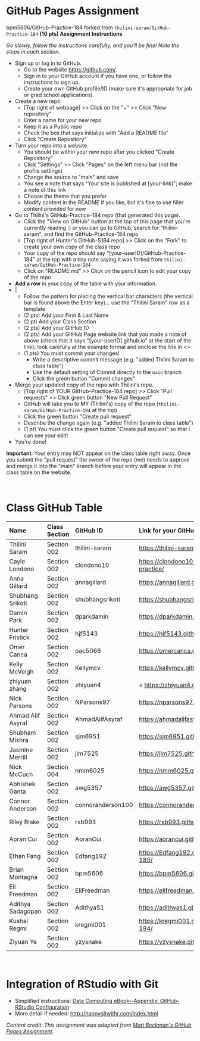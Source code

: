 
# GitHub Pages Assignment
bpm5606/GitHub-Practice-184 forked from `thilini-saram/GitHub-Practice-184`
**(10 pts) Assignment Instructions**

*Go slowly, follow the instructions carefully, and you'll be fine! Note the steps in each section.*
- Sign up or log in to GitHub.
     - Go to the website https://github.com/.
     - Sign in to your GitHub account if you have one, or follow the instructions to sign up.
     - Create your own GitHub profile/ID (make sure it's appropriate for job or grad school applications).
- Create a new repo.
    - [Top right of webpage] >> Click on the "+" >> Click "New repository" 
    - Enter a name for your new repo
    - Keep it as a Public repo
    - Check the box that says initialize with "Add a README file"
    - Click "Create Repository"
- Turn your repo into a website.
    - You should be within your new repo after you clicked "Create Repository"
    - Click "Settings" >> Click "Pages" on the left menu bar (not the profile settings)
    - Change the source to "main" and save  
    - You see a note that says "Your site is published at [your-link]"; make a note of this link
    - Choose the theme that you prefer
    - Modify content in the README if you like, but it's fine to use filler content provided for now  
- Go to Thilini's GitHub-Practice-184 repo (that generated this page).
    - Click the "View on GitHub" button at the top of this page that you're currently reading :) or you can go to GitHub, search for "thilini-saram", and find the GitHub-Practice-184 repo
    - [Top right of Hunter's GitHub-S184 repo] >> Click on the "Fork" to create your own copy of the class repo
    - Your copy of the repo should say "[your-userID]/GitHub-Practice-184" at the top with a tiny note saying it was forked from `thilini-saram/GitHub-Practice-184`
    - Click on "README.md" >> Click on the pencil icon to edit your copy of the repo
- **Add a row** in your copy of the table with your information. 
- |
    - Follow the pattern for placing the vertical bar characters (the vertical bar is found above the Enter key)... use the "Thilini Saram" row as a template
    - (2 pts) Add your First & Last Name  
    - (2 pt)  Add your Class Section
    - (2 pts) Add your GitHub ID  
    - (2 pts) Add your GitHub Page website link that you made a note of above (check that it says "[your-userID].github.io" at the start of the link); look carefully at the example format and enclose the link in <> 
    - (1 pts) You must commit your changes!
        - Write a descriptive commit message (e.g. "added Thilini Saram to class table")
        - Use the default setting of Commit directly to the `main` branch
        - Click the green button "Commit changes" 
- Merge your updated copy of the repo with Thilini's repo.
    - [Top right of YOUR GitHub-Practice-184 repo] >> Click "Pull requests" >> Click green button "New Pull Request"
    - GitHub will take you to MY (Thilini's) copy of the repo (`thilini-saram/GitHub-Practice-184` at the top)
    - Click the green button "Create pull request"
    - Describe the change again (e.g. "added Thilini Saram to class table")
    - (1 pt) You must click the green button "Create pull request" so that I can see your edit!
- You're done!  
 
**Important**: Your entry may NOT appear on the class table right away.  Once you submit the "pull request" the owner of the repo (me) needs to approve and merge it into the "main" branch before your entry will appear in the class table on the website. 

<br>


# Class GitHub Table  

| Name                    | Class Section     | GitHub ID            | Link for your GitHub Page                                  |  
|:------------------------|:------------------|:---------------------|:-----------------------------------------------------------|  
| Thilini Saram           | Section 002       | thilini-saram        | <https://thilini-saram.github.io/GitHub-Pages-184/>        |  
| Cayle Londono           | Section 002       | clondono10           | <https://clondono10.github.io/Cayle-Londono-git-practice/> |    
| Anna Gillard            | Section 002       | annagillard          | <https://annagillard.github.io/Practice-repo/>             |  
| Shubhang Srikoti        | Section 002       | shubhangsrikoti      | <https://shubhangsrikoti.github.io/newRepo/>               |  
| Damin Park              | Section 002       | dparkdamin           | <https://dparkdamin.github.io/first_repo/>                 |  
| Hunter Fristick         | Section 002       | hjf5143              | https://hjf5143.github.io/STAT184/                         |  
| Omer Canca              | Section 002       | oac5066              | <https://omercanca.github.io/Stat184/>                     |  
| Kelly McVeigh           | Section 002       | Kellymcv             |https://kellymcv.github.io/GitHubPractice/                  |  
| zhiyuan zhang           | Section 002       | zhiyuan4             | < https://zhiyuan4.github.io/zzy/>                         |  
| Nick Parsons            | Section 002       | NParsons97           |  https://nparsons97.github.io/Stat184/                     |  
| Ahmad Alif Asyraf       | Section 002       | AhmadAlifAsyraf      | <https://ahmadalifasyraf.github.io/Practice-Repo/>         |
| Shubham Mishra          | Section 002       | sjm6951              | <https://sjm6951.github.io/thisisthefirstone/>             |  
| Jasmine Merrill         | Section 002       | jlm7525              | <https://jlm7525.github.io/Practice-repo/>                 | 
| Nick McCuch             | Section 004       | nmm6025              | <https://nmm6025.github.io/Stat-184/>                      |                    
| Abhishek Ganta          | Section 002       | awg5357              | <https://awg5357.github.io/STAT-184/>                      |  
| Connor Anderson         | Section 002       | connoranderson100    | <https://connoranderson100.github.io/ConnorRepo/>          |  
| Riley Blake             | Section 002       | rxb993               | <https://rxb993.github.io/githubpractice/>                 | 
| Aoran Cui               | Section 002       | AoranCui             | <https://aorancui.github.io/AORANCUI/>                     |  
| Ethan Fang              | Section 002       | Edfang192            | <https://Edfang192.github.io/GitHub-Practice-185/>         | 
| Brian Montagna          | Section 002       | bpm5606              | <https://bpm5606.github.io/Stat184_Practice/>              |   
| Eli Freedman            | Section 002       | EliFreedman          |  <https://elifreedman.github.io/STAT-184/>                 |  
| Adithya Sadagopan       | Section 002       | AdithyaS1            | <https://adithyas1.github.io/STAT184/>                     |    
| Kushal Regmi            | Section 002       | kregmi001            | <https://kregmi001.github.io/GitHub-Practices-184/>        |  
| Ziyuan Ye               | Section 002       | yzysnake             | <https://yzysnake.github.io/Stat-184/>                     |  


<br>


# Integration of RStudio with Git

- Simplified instructions: [Data Computing eBook--Appendix: GitHub-RStudio Configuration](https://dtkaplan.github.io/DataComputingEbook/appendix-github-rstudio-configuration.html#appendix-github-rstudio-configuration)  
- More detail if needed: <http://happygitwithr.com/index.html>

*Content credit: This assignment was adapted from [Matt Beckman's GitHub Pages Assignment](https://mdbeckman.github.io/GitHub-Practice-184/).* 
